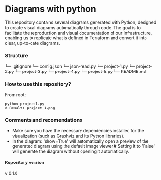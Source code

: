 # Diagrams with python
This repository contains several diagrams generated with Python, designed to create visual diagrams automatically through code. The goal is to facilitate the reproduction and visual documentation of our infrastructure, enabling us to replicate what is defined in Terraform and convert it into clear, up-to-date diagrams.

### Structure
└─ .gitignore
└─ config.json
└─ json-read.py
└─ project-1.py
└─ project-2.py
└─ project-3.py
└─ project-4.py
└─ project-5.py
└─ README.md

### How to use this repository?

From root:

```
python project1.py
# Result: project-1.png
```

### Comments and recomendations
- Make sure you have the necessary dependencies installed for the visualization (such as Graphviz and its Python libraries).
- In the diagram: 'show=True' will automatically open a preview of the generated diagram using the default image viewer.# Setting it to 'False' will generate the diagram without opening it automatically.

#### Repository version
v 0.1.0